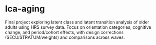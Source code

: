 # lca-aging
Final project exploring latent class and latent transition analysis of older adults using HRS survey data. Focus on orientation categories, cognitive change, and period/cohort effects, with design corrections (SECU/STRATUM/weights) and comparisons across waves.
